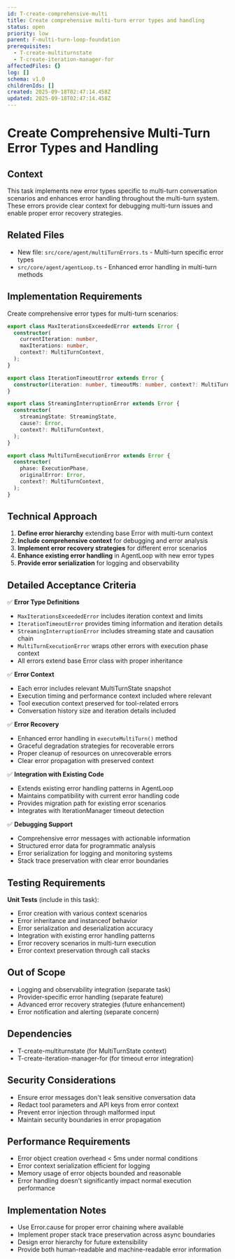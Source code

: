 ```yaml
---
id: T-create-comprehensive-multi
title: Create comprehensive multi-turn error types and handling
status: open
priority: low
parent: F-multi-turn-loop-foundation
prerequisites:
  - T-create-multiturnstate
  - T-create-iteration-manager-for
affectedFiles: {}
log: []
schema: v1.0
childrenIds: []
created: 2025-09-18T02:47:14.458Z
updated: 2025-09-18T02:47:14.458Z
---
```


# Create Comprehensive Multi-Turn Error Types and Handling

## Context

This task implements new error types specific to multi-turn conversation scenarios and enhances error handling throughout the multi-turn system. These errors provide clear context for debugging multi-turn issues and enable proper error recovery strategies.

## Related Files

- New file: `src/core/agent/multiTurnErrors.ts` - Multi-turn specific error types
- `src/core/agent/agentLoop.ts` - Enhanced error handling in multi-turn methods

## Implementation Requirements

Create comprehensive error types for multi-turn scenarios:

```typescript
export class MaxIterationsExceededError extends Error {
  constructor(
    currentIteration: number,
    maxIterations: number,
    context?: MultiTurnContext,
  );
}

export class IterationTimeoutError extends Error {
  constructor(iteration: number, timeoutMs: number, context?: MultiTurnContext);
}

export class StreamingInterruptionError extends Error {
  constructor(
    streamingState: StreamingState,
    cause?: Error,
    context?: MultiTurnContext,
  );
}

export class MultiTurnExecutionError extends Error {
  constructor(
    phase: ExecutionPhase,
    originalError: Error,
    context?: MultiTurnContext,
  );
}
```

## Technical Approach

1. **Define error hierarchy** extending base Error with multi-turn context
2. **Include comprehensive context** for debugging and error analysis
3. **Implement error recovery strategies** for different error scenarios
4. **Enhance existing error handling** in AgentLoop with new error types
5. **Provide error serialization** for logging and observability

## Detailed Acceptance Criteria

✅ **Error Type Definitions**

- `MaxIterationsExceededError` includes iteration context and limits
- `IterationTimeoutError` provides timing information and iteration details
- `StreamingInterruptionError` includes streaming state and causation chain
- `MultiTurnExecutionError` wraps other errors with execution phase context
- All errors extend base Error class with proper inheritance

✅ **Error Context**

- Each error includes relevant MultiTurnState snapshot
- Execution timing and performance context included where relevant
- Tool execution context preserved for tool-related errors
- Conversation history size and iteration details included

✅ **Error Recovery**

- Enhanced error handling in `executeMultiTurn()` method
- Graceful degradation strategies for recoverable errors
- Proper cleanup of resources on unrecoverable errors
- Clear error propagation with preserved context

✅ **Integration with Existing Code**

- Extends existing error handling patterns in AgentLoop
- Maintains compatibility with current error handling code
- Provides migration path for existing error scenarios
- Integrates with IterationManager timeout detection

✅ **Debugging Support**

- Comprehensive error messages with actionable information
- Structured error data for programmatic analysis
- Error serialization for logging and monitoring systems
- Stack trace preservation with clear error boundaries

## Testing Requirements

**Unit Tests** (include in this task):

- Error creation with various context scenarios
- Error inheritance and instanceof behavior
- Error serialization and deserialization accuracy
- Integration with existing error handling patterns
- Error recovery scenarios in multi-turn execution
- Error context preservation through call stacks

## Out of Scope

- Logging and observability integration (separate task)
- Provider-specific error handling (separate feature)
- Advanced error recovery strategies (future enhancement)
- Error notification and alerting (separate concern)

## Dependencies

- T-create-multiturnstate (for MultiTurnState context)
- T-create-iteration-manager-for (for timeout error integration)

## Security Considerations

- Ensure error messages don't leak sensitive conversation data
- Redact tool parameters and API keys from error context
- Prevent error injection through malformed input
- Maintain security boundaries in error propagation

## Performance Requirements

- Error object creation overhead < 5ms under normal conditions
- Error context serialization efficient for logging
- Memory usage of error objects bounded and reasonable
- Error handling doesn't significantly impact normal execution performance

## Implementation Notes

- Use Error.cause for proper error chaining where available
- Implement proper stack trace preservation across async boundaries
- Design error hierarchy for future extensibility
- Provide both human-readable and machine-readable error information

